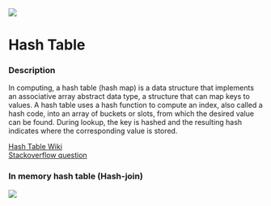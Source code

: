 <img src="https://static.packt-cdn.com/products/9781788833738/graphics/2e583c07-d87e-48c3-b84b-279eac45ba48.png">

<h1>Hash Table</h1>
<h3>Description</h3>
<p>In computing, a hash table (hash map) is a data structure that implements an associative array abstract data type, a structure that can map keys to values. A hash table uses a hash function to compute an index, also called a hash code, into an array of buckets or slots, from which the desired value can be found. During lookup, the key is hashed and the resulting hash indicates where the corresponding value is stored.</p>

<a href="https://en.wikipedia.org/wiki/Hash_table">Hash Table Wiki</a>
<br>
<a href="https://stackoverflow.com/questions/730620/how-does-a-hash-table-work">Stackoverflow question</a>
<br>

<h3>In memory hash table (Hash-join)</h3>
<img src="https://www.myassignmenthelp.net/images/hash-join.jpg">